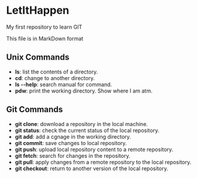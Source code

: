 # LetItHappen

My first repository to learn GIT

This file is in MarkDown format

## Unix Commands
- **ls**: list the contents of a directory.
- **cd**: change to another directory.
- **ls --help**: search manual for command.
- **pdw**: print the working directory. Show where I am atm.

## Git Commands
- **git clone**: download a repository in the local machine.
- **git status**: check the current status of the local repository.
- **git add**: add a cgnage in the working directory.
- **git commit**: save changes to local repository.
- **git push**: upload local repository content to a remote repository.
- **git fetch**: search for changes in the repository.
- **git pull**: apply changes from a remote repository to the local repository. 
- **git checkout**: return to another version of the local repository.

